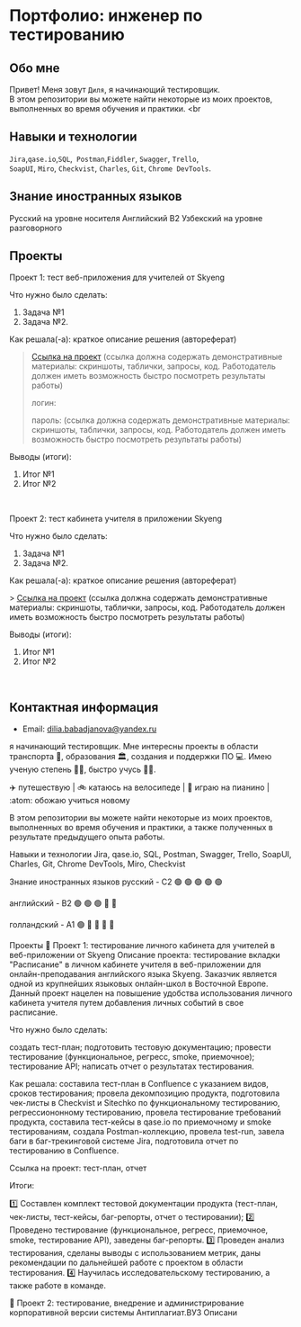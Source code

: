 # Портфолио: инженер по тестированию

## Обо мне 

Привет! Меня зовут ``Диля``, я начинающий тестировщик. <br>
В этом репозитории вы можете найти некоторые из моих проектов, выполненных во время обучения и практики.
<br
  
## Навыки и технологии
``Jira``,``qase.io``,``SQL``,`` Postman``,``Fiddler``, ``Swagger``, ``Trello``, <br>
``SoapUI``, ``Miro``, ``Сheckvist``, ``Charles``, ``Git``, ``Chrome DevTools``.


## Знание иностранных языков

Русский на уровне носителя
Английский B2
Узбекский на уровне разговорного



## Проекты
<p> Проект 1: тест веб-приложения для учителей от Skyeng</p>
<p>Что нужно было сделать:<p>
<ol>
  <li>Задача №1</li>
  <li>Задача №2.</li>
</ol>

<p>Как решала(-а): краткое описание решения (автореферат)<p>

> <a href="https://testqa35.atlassian.net/wiki/spaces/MP/pages/33272/EX1+1">Ссылка на проект</a>
  (ссылка должна содержать демонстративные материалы: скриншоты, таблички, запросы, код. Работодатель должен иметь возможность быстро посмотреть результаты работы)
> <p> логин: 
> <p> пароль:
> (ссылка должна содержать демонстративные материалы: скриншоты, таблички, запросы, код. Работодатель должен иметь возможность быстро посмотреть результаты работы)
 
 <p>Выводы (итоги):<p>
<ol>
  <li>Итог №1</li>
  <li>Итог №2</li>
</ol>

<br>

<p> Проект 2: тест кабинета учителя в приложении Skyeng</p>
<p>Что нужно было сделать:<p>
<ol>
  <li>Задача №1</li>
  <li>Задача №2.</li>
</ol>

<p>Как решала(-а): краткое описание решения (автореферат)<p>
>  <a href="https://fogen.notion.site/fogen/1-2-Web-REST-API-Postman-5f1700d11e1840b2a4e244b38cb0190f">Ссылка на проект</a>
  (ссылка должна содержать демонстративные материалы: скриншоты, таблички, запросы, код. Работодатель должен иметь возможность быстро посмотреть результаты работы)
 
 <p>Выводы (итоги):<p>
<ol>
  <li>Итог №1</li>
  <li>Итог №2</li>
</ol>

<br> 



## Контактная информация
- Email: dilia.babadjanova@yandex.ru



я начинающий тестировщик. 
Мне интересны проекты в области транспорта 🚊, образования 🏛️, создания и поддержки ПО 💻.
Имею ученую степень 👩‍🎓, быстро учусь 🙋‍♀️.

✈️ путешествую | 🚲 катаюсь на велосипеде | 🎹 играю на пианино | :atom: обожаю учиться новому

В этом репозитории вы можете найти некоторые из моих проектов, выполненных во время обучения и практики, а также полученных в результате предыдущего опыта работы.

Навыки и технологии
Jira, qase.io, SQL, Postman, Swagger, Trello, SoapUI, Charles, Git, Chrome DevTools, Miro, Сheckvist

Знание иностранных языков
русский - С2 🟢 🟢 🟢 🟢 🟢

английский - B2 🟢 🟢 🟢 🔴 🔴

голландский - А1 🟢 🔴 🔴 🔴 🔴

Проекты
📌 Проект 1: тестирование личного кабинета для учителей в веб-приложении от Skyeng
Описание проекта: тестирование вкладки "Расписание" в личном кабинете учителя в веб-приложении для онлайн-преподавания английского языка Skyeng. Заказчик является одной из крупнейших языковых онлайн-школ в Восточной Европе. Данный проект нацелен на повышение удобства использования личного кабинета учителя путем добавления личных событий в свое расписание.

Что нужно было сделать:

создать тест-план;
подготовить тестовую документацию;
провести тестирование (функциональное, регресс, smoke, приемочное);
тестирование API;
написать отчет о результатах тестирования.

Как решала: составила тест-план в Confluence с указанием видов, сроков тестирования; провела декомпозицию продукта, подготовила чек-листы в Checkvist и Sitechko по функциональному тестированию, регрессиононному тестированию, провела тестирование требований продукта, составила тест-кейсы в qase.io по приемочному и smoke тестированиям, создала Postman-коллекцию, провела test-run, завела баги в баг-трекинговой системе Jira, подготовила отчет по тестированию в Confluence.

Ссылка на проект: тест-план, отчет

Итоги:

1️⃣ Составлен комплект тестовой документации продукта (тест-план, чек-листы, тест-кейсы, баг-репорты, отчет о тестировании);
2️⃣ Проведено тестирование (функциональное, регресс, приемочное, smoke, тестирование API), заведены баг-репорты.
3️⃣ Проведен анализ тестирования, сделаны выводы с использованием метрик, даны рекомендации по дальнейшей работе с проектом в области тестирования.
4️⃣ Научилась исследовательскому тестированию, а также работе в команде.

📌 Проект 2: тестирование, внедрение и администрирование корпоративной версии системы Антиплагиат.ВУЗ
Описани
